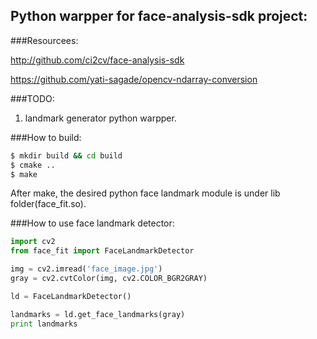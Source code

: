 Python warpper for face-analysis-sdk project:
--------------------------

###Resourcees:

http://github.com/ci2cv/face-analysis-sdk

https://github.com/yati-sagade/opencv-ndarray-conversion

###TODO:
1. landmark generator python warpper. 

###How to build:
```bash
$ mkdir build && cd build
$ cmake ..
$ make
```
After make, the desired python face landmark module is under lib folder(face_fit.so). 

###How to use face landmark detector:
```python
import cv2
from face_fit import FaceLandmarkDetector

img = cv2.imread('face_image.jpg')
gray = cv2.cvtColor(img, cv2.COLOR_BGR2GRAY)

ld = FaceLandmarkDetector()

landmarks = ld.get_face_landmarks(gray)
print landmarks
```
